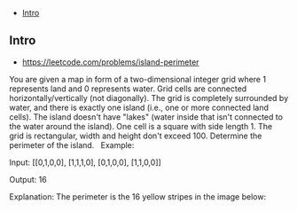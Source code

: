 - [Intro](#intro)

## Intro

- https://leetcode.com/problems/island-perimeter

You are given a map in form of a two-dimensional integer grid where 1 represents land and 0 represents water.
Grid cells are connected horizontally/vertically (not diagonally). The grid is completely surrounded by water, and there is exactly one island (i.e., one or more connected land cells).
The island doesn't have "lakes" (water inside that isn't connected to the water around the island). One cell is a square with side length 1. The grid is rectangular, width and height don't exceed 100. Determine the perimeter of the island.
 
Example:

Input:
[[0,1,0,0],
 [1,1,1,0],
 [0,1,0,0],
 [1,1,0,0]]

Output: 16

Explanation: The perimeter is the 16 yellow stripes in the image below:



